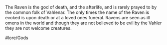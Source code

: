 The Raven is the god of death, and the afterlife, and is rarely prayed to by the common folk of Vahlenar. The only times the name of the Raven is evoked is upon death or at a loved ones funeral. Ravens are seen as ill omens in the world and though they are not believed to be evil by the Vahler they are not welcome creatures.

#lore/Gods